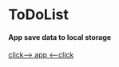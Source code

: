 <h1> ToDoList </h1>

<h4>App save data to local storage</h4>
<a href="https://todolist-mp-1-2.stackblitz.io/">click--> app <--click</a>

